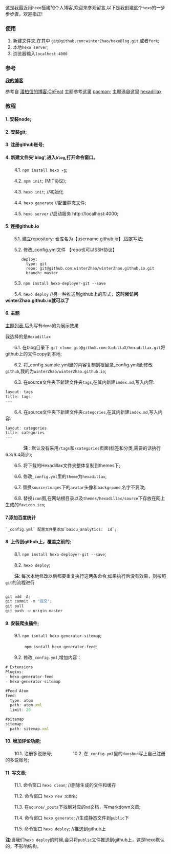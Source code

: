 这是我最近用`hexo`搭建的个人博客,欢迎来参观留言,以下是我创建这个`hexo`的一步步步骤，欢迎指正!

### 使用
1. 新建文件夹,在其中 `git@github.com:winterZhao/hexoBlog.git` 或者`fork`;
2. 本地`hexo server`;
3. 浏览器输入`localhost:4000`


### 参考

**[我的博客](http://winterzhao.github.io/)**

参考自 [潘柏信的博客](http://leopardpan.github.io/2015/08/12/hexo/);[CnFeat](http://www.jianshu.com/p/05289a4bc8b2)
主题参考这里 [pacman](https://yangjian.me/pacman/hello/introducing-pacman-theme/);
主题选自这里 [hexadillax](https://github.com/XadillaX/hexadillax)

### 教程

#### 1. 安装node;

#### 2. 安装git;

#### 3. 注册github账号;

#### 4. 新建文件夹'blog',进入`blog`,打开命令窗口。

　　4.1. `npm install hexo -g`;

　　4.2. `npm init`; (MIT协议);

　　4.3. `hexo init`;     //初始化

　　4.4. `hexo generate`  //配置静态文件;

　　4.5. `hexo server`      //启动服务 http://localhost:4000;

#### 5. 连接github.io

　　5.1. 建立repository: 仓库名为【username.github.io】,固定写法;

　　5.2. 修改_config.yml文件 【repo也可以SSH协议】

           deploy:
             type: git
             repo: git@github.com:winterZhao/winterZhao.github.io.git
             branch: master

　　5.3. ` npm install hexo-deployer-git --save `

　　5.4. `hexo deploy`  //另一种推送到github上的形式，**这时候访问winterZhao.github.io就可以了**

#### 6. 主题

[主题列表](https://github.com/hexojs/hexo/wiki/Themes),后头写有`demo`的为展示效果

我选择的是`Hexadillax`

　　6.1. 在blog目录下 `git clone git@github.com:XadillaX/hexadillax.git`将github上的文件copy到本地;

　　6.2. 将_config.sample.yml里的内容复制到根目录_config.yml里;修改`github`,我的为`winterZhao/winterZhao.github.io`;

　　6.3. 在source文件夹下新建文件夹`tags`,在其内新建`index.md`,写入内容:

```javascript
layout: tags
title: tags
---
```
　　6.4. 在source文件夹下新建文件夹`categories`,在其内新建`index.md`,写入内容:

```javascript
layout: categories
title: categories
---
```
 　　　　**注** : 默认没有采用`/tags`和`/categories`页面(标签和分类,需要的话执行6.3/6.4两步);

　　6.5. 将下载的Hexadillax文件夹整体复制到themes下;

　　6.6. 修改`_config.yml`里的`theme`为`hexadillax`;

　　6.7. 替换`source/images`下的`avatar`头像和`background`,名字不要改;

　　6.8. 替换`icon`图,在网站根目录以及`themes/hexadillax/source`下存放在网上生成的`favicon.ico`;

#### 7.添加百度统计

    `_config.yml` 配置文件里添加`baidu_analytics:  id`;

#### 8. 上传到github上，覆盖之前的;

　　8.1. `npm install hexo-deployer-git --save`;

　　8.2. `hexo deploy`;

　　**注**: 每次本地修改以后都要重复执行这两条命令;如果执行后没有效果，则按照`git`的流程进行
```javascript

git add -A;
git commit -m "提交";
git pull
git push -u origin master

```

#### 9. 安装爬虫插件;
　　9.1. `npm isntall hexo-generator-sitemap`; 

　　　　 `npm isntall hexo-generator-feed`;

　　9.2. 修改`_config.yml`,增加内容：

```javascript
# Extensions
Plugins:
- hexo-generator-feed
- hexo-generator-sitemap

#Feed Atom
feed:
  type: atom
  path: atom.xml
  limit: 20

#sitemap
sitemap:
  path: sitemap.xml


```
#### 10. 增加评论功能;

　　10.1. 注册多说账号;
　　
　　10.2. 在`_config.yml`里的`duoshuo`写上自己注册的多说账号;

#### 11. 写文章;
　　11.1. 命令窗口 `hexo clean`; //删除生成的文件和缓存

　　11.2. 命令窗口 `hexo new 文章名`;

　　11.3. 在`source/_posts`下找到对应的`md`文档，写markdown文章;

　　11.4. 命令窗口 `hexo generate`;   //生成静态文件到`public`下

　　11.5. 命令窗口 `hexo deploy`;   //推送到github上

   **注**:当我们`hexo deploy`的时候,会只将`public`文件推送到github上，这是hexo默认的，不影响结构。
